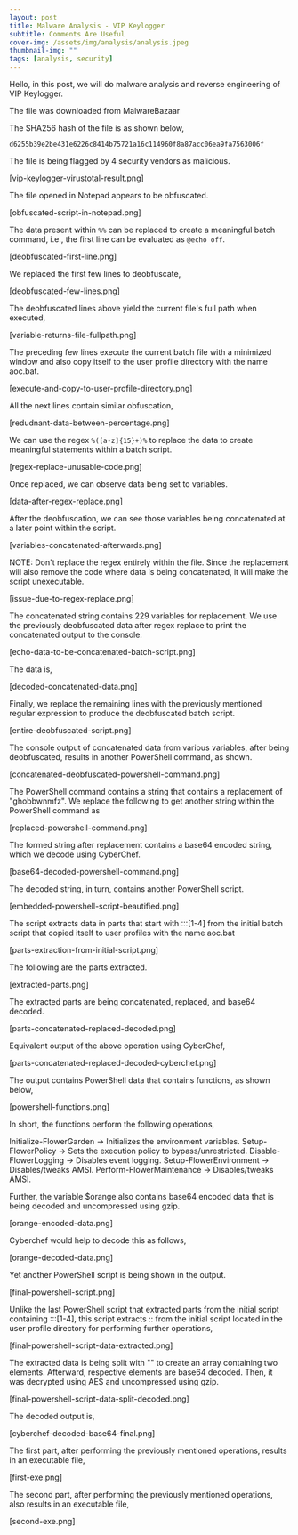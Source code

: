```yaml
---
layout: post
title: Malware Analysis - VIP Keylogger
subtitle: Comments Are Useful
cover-img: /assets/img/analysis/analysis.jpeg
thumbnail-img: ""
tags: [analysis, security]
---
```


Hello, in this post, we will do malware analysis and reverse engineering of VIP Keylogger.

The file was downloaded from MalwareBazaar

The SHA256 hash of the file is as shown below,
```
d6255b39e2be431e6226c8414b75721a16c114960f8a87acc06ea9fa7563006f
```

The file is being flagged by 4 security vendors as malicious.

[vip-keylogger-virustotal-result.png]

The file opened in Notepad appears to be obfuscated.

[obfuscated-script-in-notepad.png]

The data present within `%%` can be replaced to create a meaningful batch command, i.e., the first line can be evaluated as `@echo off`.

[deobfuscated-first-line.png]

We replaced the first few lines to deobfuscate,

[deobfuscated-few-lines.png]

The deobfuscated lines above yield the current file's full path when executed,

[variable-returns-file-fullpath.png]

The preceding few lines execute the current batch file with a minimized window and also copy itself to the user profile directory with the name aoc.bat.

[execute-and-copy-to-user-profile-directory.png]

All the next lines contain similar obfuscation,

[redudnant-data-between-percentage.png]

We can use the regex `%([a-z]{15}+)%` to replace the data to create meaningful statements within a batch script.

[regex-replace-unusable-code.png]

Once replaced, we can observe data being set to variables.

[data-after-regex-replace.png]

After the deobfuscation, we can see those variables being concatenated at a later point within the script.

[variables-concatenated-afterwards.png]

NOTE: Don't replace the regex entirely within the file. Since the replacement will also remove the code where data is being concatenated, it will make the script unexecutable.

[issue-due-to-regex-replace.png]

The concatenated string contains 229 variables for replacement. We use the previously deobfuscated data after regex replace to print the concatenated output to the console.

[echo-data-to-be-concatenated-batch-script.png]

The data is,

[decoded-concatenated-data.png]

Finally, we replace the remaining lines with the previously mentioned regular expression to produce the deobfuscated batch script.

[entire-deobfuscated-script.png]

The console output of concatenated data from various variables, after being deobfuscated, results in another PowerShell command, as shown.

[concatenated-deobfuscated-powershell-command.png]

The PowerShell command contains a string that contains a replacement of "ghobbwnmfz". We replace the following to get another string within the PowerShell command as

[replaced-powershell-command.png]

The formed string after replacement contains a base64 encoded string, which we decode using CyberChef.

[base64-decoded-powershell-command.png]

The decoded string, in turn, contains another PowerShell script.

[embedded-powershell-script-beautified.png]

The script extracts data in parts that start with :::[1-4] from the initial batch script that copied itself to user profiles with the name aoc.bat

[parts-extraction-from-initial-script.png]

The following are the parts extracted.

[extracted-parts.png]

The extracted parts are being concatenated, replaced, and base64 decoded.

[parts-concatenated-replaced-decoded.png]

Equivalent output of the above operation using CyberChef,

[parts-concatenated-replaced-decoded-cyberchef.png]

The output contains PowerShell data that contains functions, as shown below,

[powershell-functions.png]

In short, the functions perform the following operations,

Initialize-FlowerGarden → Initializes the environment variables.
Setup-FlowerPolicy → Sets the execution policy to bypass/unrestricted.
Disable-FlowerLogging →  Disables event logging.
Setup-FlowerEnvironment → Disables/tweaks AMSI.
Perform-FlowerMaintenance → Disables/tweaks AMSI.

Further, the variable $orange also contains base64 encoded data that is being decoded and uncompressed using gzip.

[orange-encoded-data.png]

Cyberchef would help to decode this as follows,

[orange-decoded-data.png]

Yet another PowerShell script is being shown in the output.

[final-powershell-script.png]

Unlike the last PowerShell script that extracted parts from the initial script containing :::[1-4], this script extracts ::  from the initial script located in the user profile directory for performing further operations,

[final-powershell-script-data-extracted.png]

The extracted data is being split with "\" to create an array containing two elements. Afterward, respective elements are base64 decoded. Then, it was decrypted using AES and uncompressed using gzip.

[final-powershell-script-data-split-decoded.png]

The decoded output is,

[cyberchef-decoded-base64-final.png]

The first part, after performing the previously mentioned operations, results in an executable file,

[first-exe.png]

The second part, after performing the previously mentioned operations, also results in an executable file,

[second-exe.png]